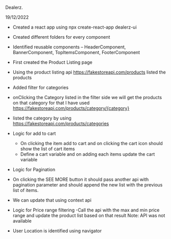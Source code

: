 Dealerz.

19/12/2022
-	Created a react app using npx create-react-app dealerz-ui
-	Created different folders for every component
-	Identified reusable components – HeaderComponent, BannerComponent, TopItemsComponent, FooterComponent
-	First created the Product Listing page
-	Using the product listing api https://fakestoreapi.com/products listed the products
-	Added filter for categories
-	onClicking the Category listed in the filter side we will get the products on that category for that I have used https://fakestoreapi.com/products/category/{category}
-	listed the category by using https://fakestoreapi.com/products/categories

-	Logic for add to cart
  	- On clicking the item add to cart and on clicking the cart icon should show the list of cart items
    - Define a cart variable and on adding each items update the cart variable
-	Logic for Pagination
   - On clicking the SEE MORE button it should pass another api with pagination parameter and should append the new list with the previous list of items.
   - We can update that using context api
-	Logic for Price range filtering
  -Call the api with the max and min price range and update the product list based on that result
Note: API was not available
 - User Location is identified using navigator 
